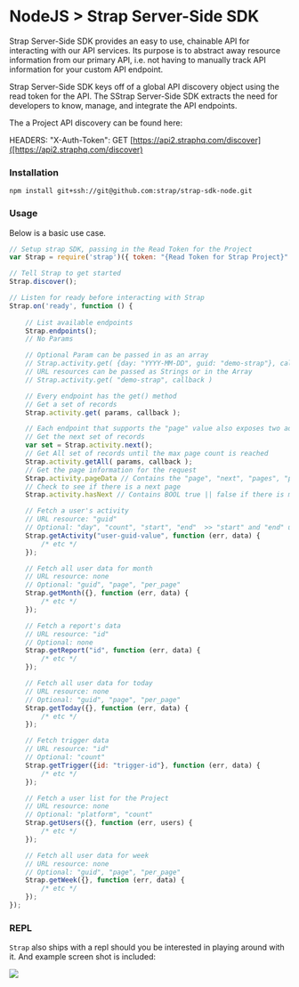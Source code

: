 # NodeJS > Strap Server-Side SDK 

Strap Server-Side SDK provides an easy to use, chainable API for interacting with our
API services.  Its purpose is to abstract away resource information from
our primary API, i.e. not having to manually track API information for
your custom API endpoint.

Strap Server-Side SDK keys off of a global API discovery object using the read token for the API. 
The SStrap Server-Side SDK extracts the need for developers to know, manage, and integrate the API endpoints.

The a Project API discovery can be found here:

HEADERS: "X-Auth-Token": 
GET [https://api2.straphq.com/discover]([https://api2.straphq.com/discover)

### Installation

```
npm install git+ssh://git@github.com:strap/strap-sdk-node.git
```

### Usage

Below is a basic use case.

```javascript
// Setup strap SDK, passing in the Read Token for the Project
var Strap = require('strap')({ token: "{Read Token for Strap Project}" });

// Tell Strap to get started
Strap.discover();

// Listen for ready before interacting with Strap
Strap.on('ready', function () {
    
	// List available endpoints
    Strap.endpoints();
    // No Params

    // Optional Param can be passed in as an array
    // Strap.activity.get( {day: "YYYY-MM-DD", guid: "demo-strap"}, callback )
    // URL resources can be passed as Strings or in the Array
    // Strap.activity.get( "demo-strap", callback )

    // Every endpoint has the get() method
    // Get a set of records
    Strap.activity.get( params, callback ); 

    // Each endpoint that supports the "page" value also exposes two additional methods and two detail values
    // Get the next set of records
    var set = Strap.activity.next(); 
    // Get All set of records until the max page count is reached
    Strap.activity.getAll( params, callback ); 
    // Get the page information for the request
    Strap.activity.pageData // Contains the "page", "next", "pages", "per_page" information for the request
    // Check to see if there is a next page
    Strap.activity.hasNext // Contains BOOL true || false if there is more data that can be pulled

    // Fetch a user's activity
    // URL resource: "guid"
    // Optional: "day", "count", "start", "end"  >> "start" and "end" use "YYYY-MM-DD" format
    Strap.getActivity("user-guid-value", function (err, data) {
        /* etc */
    });

    // Fetch all user data for month
    // URL resource: none
    // Optional: "guid", "page", "per_page"
    Strap.getMonth({}, function (err, data) {
        /* etc */
    });

    // Fetch a report's data
    // URL resource: "id"
    // Optional: none
    Strap.getReport("id", function (err, data) {
        /* etc */
    });

    // Fetch all user data for today
    // URL resource: none
    // Optional: "guid", "page", "per_page"
    Strap.getToday({}, function (err, data) {
        /* etc */
    });

    // Fetch trigger data
    // URL resource: "id"
    // Optional: "count"
    Strap.getTrigger({id: "trigger-id"}, function (err, data) {
        /* etc */
    });

    // Fetch a user list for the Project
    // URL resource: none
    // Optional: "platform", "count"
    Strap.getUsers({}, function (err, users) {
        /* etc */
    });

    // Fetch all user data for week
    // URL resource: none
    // Optional: "guid", "page", "per_page"
    Strap.getWeek({}, function (err, data) {
        /* etc */
    });
});
```

### REPL

`Strap` also ships with a repl should you be interested in playing around with it.  And example screen shot is included:

![](https://s3.amazonaws.com/f.cl.ly/items/3C2w2J0g093D0i3S3Z20/Image%202015-03-11%20at%2011.45.16%20AM.png)
